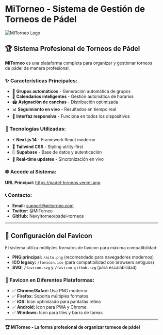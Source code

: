 # MiTorneo - Sistema de Gestión de Torneos de Pádel

![MiTorneo Logo](https://padel-torneos.vercel.app/mito.png)

## 🏆 Sistema Profesional de Torneos de Pádel

**MiTorneo** es una plataforma completa para organizar y gestionar torneos de pádel de manera profesional.

### ✨ Características Principales:

- 🎯 **Grupos automáticos** - Generación automática de grupos
- 📅 **Calendarios inteligentes** - Gestión automática de horarios
- 🏟️ **Asignación de canchas** - Distribución optimizada
- 📊 **Seguimiento en vivo** - Resultados en tiempo real
- 📱 **Interfaz responsiva** - Funciona en todos los dispositivos

### 🚀 Tecnologías Utilizadas:

- ⚡ **Next.js 14** - Framework React moderno
- 🎨 **Tailwind CSS** - Styling utility-first
- 🗄️ **Supabase** - Base de datos y autenticación
- 📡 **Real-time updates** - Sincronización en vivo

### 🌐 Accede al Sistema:

**URL Principal:** https://padel-torneos.vercel.app

### 📞 Contacto:

- **Email:** support@mitorneo.com
- **Twitter:** @MiTorneo
- **GitHub:** Nevyltorneo/padel-torneos

---

## 🔧 Configuración del Favicon

El sistema utiliza múltiples formatos de favicon para máxima compatibilidad:

- **PNG principal:** `/mito.png` (recomendado para navegadores modernos)
- **ICO legacy:** `/favicon.ico` (para compatibilidad con browsers antiguos)
- **SVG:** `/favicon.svg` y `/favicon-github.svg` (para escalabilidad)

### 📱 Favicon en Diferentes Plataformas:

- ✅ **Chrome/Safari:** Usa PNG moderno
- ✅ **Firefox:** Soporta múltiples formatos
- ✅ **iOS:** Icon optimizado para pantallas retina
- ✅ **Android:** Icon para PWA y Chrome
- ✅ **Windows:** Icon para tiles y barra de tareas

---

**🏆 MiTorneo - La forma profesional de organizar torneos de pádel**
